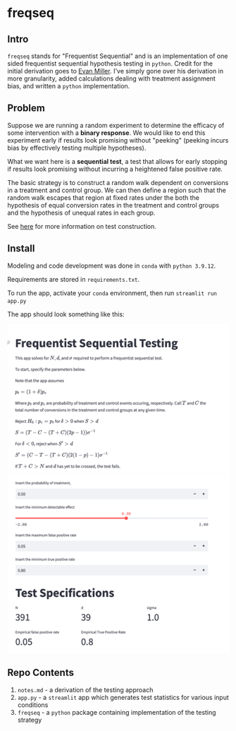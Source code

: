 # freqseq

## Intro

`freqseq` stands for "Frequentist Sequential" and is an implementation of one sided frequentist sequential hypothesis testing in  `python`. Credit for the initial derivation goes to [Evan Miller](https://www.evanmiller.org/sequential-ab-testing.html). I've simply gone over his derivation in more granularity, added calculations dealing with treatment assignment bias, and written a `python` implementation. 


## Problem

Suppose we are running a random experiment to determine the efficacy of some intervention with a **binary response**. We would like to end this experiment early if results look promising without "peeking" (peeking incurs bias by effectively testing multiple hypotheses). 

What we want here is a **sequential test**, a test that allows for early stopping if results look promising without incurring a heightened false positive rate. 

The basic strategy is to construct a random walk dependent on conversions in a treatment and control group. We can then define a region such that the random walk escapes that region at fixed rates under the both the hypothesis of equal conversion rates in the treatment and control groups and the hypothesis of unequal rates in each group. 

See [here](notes.md) for more information on test construction. 


## Install

Modeling and code development was done in `conda` with `python 3.9.12`. 

Requirements are stored in `requirements.txt`.

To run the app, activate your `conda` environment, then run `streamlit run app.py`

The app should look something like this:

![alt text](images/top_app.png)
![alt text](images/bottom_app.png)

## Repo Contents

1. `notes.md` - a derivation of the testing approach
2. `app.py` - a `streamlit` app which generates test statistics for various input conditions
3. `freqseq` - a `python` package containing implementation of the testing strategy



